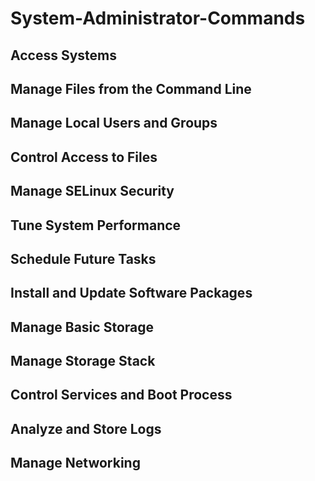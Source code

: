 # System-Administrator-Commands

## Access Systems


## Manage Files from the Command Line


## Manage Local Users and Groups


## Control Access to Files


## Manage SELinux Security


## Tune System Performance


## Schedule Future Tasks


## Install and Update Software Packages


## Manage Basic Storage


## Manage Storage Stack


## Control Services and Boot Process


## Analyze and Store Logs


## Manage Networking

